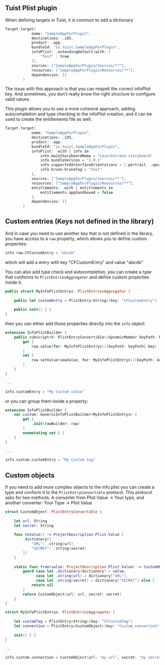 ## Tuist Plist plugin
When defining targets in Tuist, it is common to add a dictionary 

```swift
Target.target(
            name: "SampleAppForPlugin",
            destinations: .iOS,
            product: .app,
            bundleId: "io.tuist.SampleAppForPlugin",
            infoPlist: .extendingDefault(with: [
                "Test" : true
            ]),
            sources: ["SampleAppForPlugin/Sources/**"],
            resources: ["SampleAppForPlugin/Resources/**"],
            dependencies: []
        )

```
The issue with this approach is that you can mispell the correct infoPlist key. And sometimes, you don't really know the right structure to configure valid values.

This plugin allows you to use a more cohesive approach, adding autocompletion and type checking to the infoPlist creation, and it can be used to create the entitlements file as well.

```swift
Target.target(
            name: "SampleAppForPlugin",
            destinations: .iOS,
            product: .app,
            bundleId: "io.tuist.SampleAppForPlugin",
            infoPlist: .with { info in
                info.mainStoryboardName = "LaunchScreen.storyboard"
                info.bundleVersion = "1.0.1"
                info.supportedInterfaceOrientations = [.portrait, .upsideDown]
                info.bruno.brunoTag = "test"
            },
            sources: ["SampleAppForPlugin/Sources/**"],
            resources: ["SampleAppForPlugin/Resources/**"],
            entitlements: .with { entitlements in
                entitlements.appSandboxed = false
            },
            dependencies: []
        )
```

## Custom entries (Keys not defined in the library)

And in case you need to use another key that is not defined in the library, you have access to a `raw` property, which allows you to define custom properties:
```swift
info.raw.CFCustomEntry = "abcde"
```
which will add a entry with key "CFCustomEntry" and value "abcde"

You can also add type check and autocompletion, you can create a type that conforms to `PlistEntriesAggregator` and define custom properties inside it:
```swift
public struct MyInfoPlistEntrys: PlistEntriesAggregator {
    
    public let customEntry = PlistEntry<String>(key: "CFCustomEntry")
    
    public init() { }
}
```
then you can either add those properties directly into the `info` object:
```swift
extension InfoPlistBuilder {
    public subscript<V: PlistEntryConvertible>(dynamicMember keyPath: KeyPath<MyInfoPlistEntrys, PlistEntry<V>>) -> V? {
        get {
            raw.value(for: MyInfoPlistEntrys()[keyPath: keyPath].key)
        }
        set {
            raw.setValue(newValue, for: MyInfoPlistEntrys()[keyPath: keyPath].key)
        }
    }
}

...

info.customEntry = "My Custom value"

```
or you can group them inside a property:
```swift
extension InfoPlistBuilder {
    var custom: GenericInfoPlistBuilder<MyInfoPlistEntrys> {
        get {
            .init(rawBuilder: raw)
        }
        nonmutating set { }
    }
}

...

info.custom.customEntry = "My Custom tag"

```
## Custom objects
If you need to add more complex objects to the info.plist you can create a type and conform it to the `PlistEntryConvertible` protocol. This protocol asks for two methods. A converter from Plist.Value -> Your type, and another converter: Your Type -> Plist.Value

```swift
struct CustomObject: PlistEntryConvertible {
    
    let url: String
    let secret: String
    
    func toValue() -> ProjectDescription.Plist.Value {
        .dictionary([
            "URL": .string(url),
            "SECRET": .string(secret)
        ])
    }
    
    static func from(value: ProjectDescription.Plist.Value) -> CustomObject? {
        guard case let .dictionary(dictionary) = value,
              case let .string(url) = dictionary["URL"],
              case let .string(secret) = dictionary["SECRET"] else {
            return nil
        }
        return CustomObject(url: url, secret: secret)
    }
}

struct MyInfoPlistEntrys: PlistEntriesAggregator {
    
    let customTag = PlistEntry<String>(key: "CFCustomTag")
    let connection = PlistEntry<CustomObject>(key: "Custom_connection")
    
    init() { }
}

...

info.custom.connection = CustomObject(url: "my url", secret: "my secret")

```
